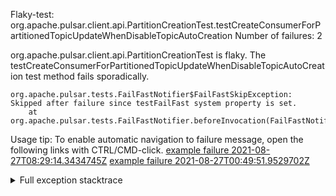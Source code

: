         
Flaky-test: org.apache.pulsar.client.api.PartitionCreationTest.testCreateConsumerForPartitionedTopicUpdateWhenDisableTopicAutoCreation
Number of failures: 2

org.apache.pulsar.client.api.PartitionCreationTest is flaky. The testCreateConsumerForPartitionedTopicUpdateWhenDisableTopicAutoCreation test method fails sporadically.

```
org.apache.pulsar.tests.FailFastNotifier$FailFastSkipException: Skipped after failure since testFailFast system property is set.
	at org.apache.pulsar.tests.FailFastNotifier.beforeInvocation(FailFastNotifier.java:88)

```

Usage tip: To enable automatic navigation to failure message, open the following links with CTRL/CMD-click.
[example failure 2021-08-27T08:29:14.3434745Z](https://github.com/apache/pulsar/runs/3441181143?check_suite_focus=true#step:9:784)
[example failure 2021-08-27T00:49:51.9529702Z](https://github.com/apache/pulsar/runs/3438608157?check_suite_focus=true#step:9:780)


<details>
<summary>Full exception stacktrace</summary>
<code><pre>
org.apache.pulsar.tests.FailFastNotifier$FailFastSkipException: Skipped after failure since testFailFast system property is set.
	at org.apache.pulsar.tests.FailFastNotifier.beforeInvocation(FailFastNotifier.java:88)

</pre></code>
</details>

